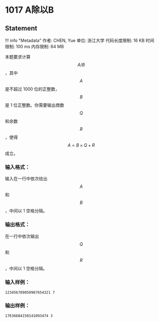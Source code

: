 
# 1017 A除以B

## Statement

!!! info "Metadata"
    作者: CHEN, Yue
    单位: 浙江大学
    代码长度限制: 16 KB
    时间限制: 100 ms
    内存限制: 64 MB

本题要求计算 $$A/B$$，其中 $$A$$ 是不超过 1000 位的正整数，$$B$$ 是 1 位正整数。你需要输出商数 $$Q$$ 和余数 $$R$$，使得 $$A = B \times Q + R$$ 成立。

### 输入格式：

输入在一行中依次给出 $$A$$ 和 $$B$$，中间以 1 空格分隔。

### 输出格式：

在一行中依次输出 $$Q$$ 和 $$R$$，中间以 1 空格分隔。

### 输入样例：
```plaintext
123456789050987654321 7
```

### 输出样例：
```plaintext
17636684150141093474 3
```


